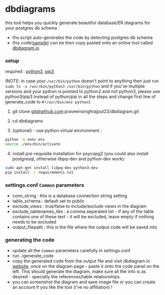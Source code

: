 # dbdiagrams

this tool helps you quickly generate beautiful database/ER diagrams for your postgres db schema :

- the script auto-generates the code by detecting postgres db schema
- this code([sample](sample_output)) can be then copy pasted onto an online tool called [dbdiagram.io](https://dbdiagram.io/d)

### setup

required : [python3](https://docs.python-guide.org/starting/install3/linux/), [pip3](https://linuxize.com/post/how-to-install-pip-on-ubuntu-18.04/)

(NOTE: in case your `/usr/bin/python` doesn't point to anything then just run `sudo ln -s /usr/bin/python3 /usr/bin/python` and if you've multiple versions and your python is pointed to python2 and not python3, please use python3/pip3 instead of python/pip in all the steps and change first line of generate_code to `#!/usr/bin/env python3`

1. git clone git@github.com:praveensinghrajput23/dbdiagram.git

2. cd dbdiagrams

3. (optional) - use python virtual environment :

```bash
python -m venv env
source ./env/bin/activate
```

4. install pre-requisite installation for psycopg2 (you could also install postgresql, otherwise libpq-dev and python-dev work):

```bash
sudo apt-get install libpq-dev python3-dev
pip install -r requirements.txt
```

### settings.conf `Common` parameters

- conn_string : this is a database connection string setting
- table_schema : default set to public
- exclude_views : true/false to include/exclude views in the diagram
- exclude_tablenames_like : a comma separated list - if any of the table contains one of these text - it will be excluded, leave empty if nothing needs to be excluded
- output_filepath : this is the file where the output code will be saved into

### generating the code

- update all the `Common` parameters carefully in settings.conf
- run ./generate_code
- copy the generated code from the output file and visit dbdiagram.io [website](https://dbdiagram.io/d), once on the diagram page - paste it onto the code panel on the left. This should generate the diagram, make sure all the info is as desired - specially the references/table relationships.
- you can screenshot the diagram and save image file or you can create an account if you like the tool (i've no affiliation) !
